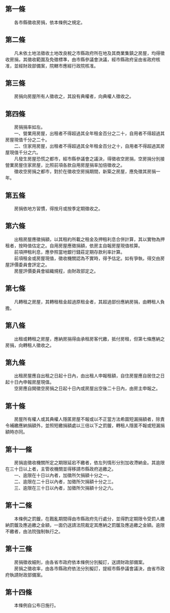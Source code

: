 第一條 
-------
　　各市縣徵收房捐，依本條例之規定。  


第二條 
-------
　　凡未依土地法徵收土地改良稅之市縣政府所在地及其商業集鎮之房屋，均得徵收房捐，其徵收範圍及免徵標準，由市縣參議會決議，經市縣政府呈由省政府核准，並經財政部備案，院轄市應經行政院核准。  


第三條 
-------
　　房捐向房屋所有人徵收之，其設有典權者，向典權人徵收之。  


第四條 
-------
　　房捐捐率如左。  
　　一、營業用房屋，出租者不得超過其全年租金百分之二十，自用者不得超過其房屋現值千分之二十。  
　　二、住家用房屋，出租者不得超過其全年租金百分之十，自用者不得超過其房屋現值千分之六。  
　　凡發生房屋恐慌之都市，經市縣參議會之議決，得徵收空房捐，空房捐分別接營業房屋住家房屋，比照前項各款自用房屋捐率加倍徵收之。  
　　徵收空房捐之都市，對於在徵收空房捐期間，新築之房屋，應免徵其房捐一年。  


第五條 
-------
　　房捐依地方習慣，得按月或按季定期徵收之。  


第六條 
-------
　　出租房屋應徵捐額，以其租約所載之租金及押租利息合併計算，其以實物為押租者，按時值估定之。自用房屋應徵捐額，依房主自報房屋現值核算。  
　　前項押租利息，應參照當地銀行錢莊定期存款利率計算。  
　　前項租金或房屋現值，徵收機關認為不實時，得予估定。如有爭執，得交由房屋評價委員會評定之。  
　　房屋評價委員會組織規程，由財政部定之。  


第七條 
-------
　　凡轉租之房屋，其轉租租金超過原租金者，其超過部份應納房捐，由轉租人負擔。  


第八條 
-------
　　出租或轉租之房屋，應納房捐得由承租房客代繳，抵付房租，但第七條應納之房捐，向轉租人徵收之。  


第九條 
-------
　　出租房屋應自出租之日起十日內，由出租人申報租額，自住房屋應自居住之日起十日內申報房屋現值。  
　　空房應自開徵空房捐之日起十日內或房屋出空後二十日內，由房主申報之。  


第十條 
-------
　　房屋所有權人或其典權人隱匿房屋不報或以不正當方法希圖短漏捐額者，除責令補繳應納捐額外，並照短繳捐額處以三倍以下之罰鍰，轉租人隱匿不報或短漏捐額時亦同。  


第十一條 
---------
　　房捐逾徵收機關所定之期限延宕不繳者，依左列情形分別加收滯納金。其逾限在三十日以上者，主管收機關並得移請市縣政府追繳之。  
　　一、逾限在十日以內者，加徵所欠捐額十分之一。  
　　二、逾限在二十日以內者，加徵所欠捐額十分之三。  
　　三、逾限在三十日以內者，加徵所欠捐額十分之六。  


第十二條 
---------
　　本條例之罰鍰，在戡亂期間得由市縣政府先行處分，並得酌定期限令受罰人繳納罰鍰及應追繳之金額，一面仍送請法院裁定其應納之罰鍰及應追繳之金額。逾限不繳者，由法院強制執行之。  


第十三條 
---------
　　房捐徵收細則，由各省市政府依本條例分別擬訂，送請財政部備案。  
　　房捐之徵收率，由各市縣政府依法分別擬訂，提經市縣參議會議決，由省市政府執請財政部備案。  


第十四條 
---------
　　本條例自公布日施行。
